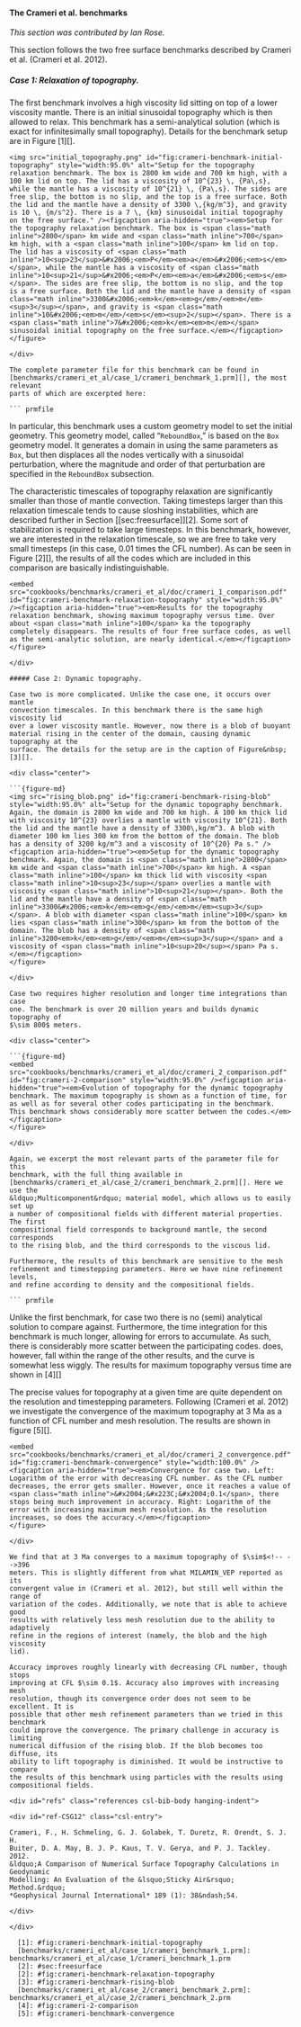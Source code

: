 #### The Crameri et al.&nbsp;benchmarks

*This section was contributed by Ian Rose.*

This section follows the two free surface benchmarks described by Crameri et
al. (Crameri et al. 2012).

##### Case 1: Relaxation of topography.

The first benchmark involves a high viscosity lid sitting on top of a lower
viscosity mantle. There is an initial sinusoidal topography which is then
allowed to relax. This benchmark has a semi-analytical solution (which is
exact for infinitesimally small topography). Details for the benchmark setup
are in Figure&nbsp;[1][].

<div class="center">

```{figure-md}
<img src="initial_topography.png" id="fig:crameri-benchmark-initial-topography" style="width:95.0%" alt="Setup for the topography relaxation benchmark. The box is 2800 km wide and 700 km high, with a 100 km lid on top. The lid has a viscosity of 10^{23} \, {Pa\,s}, while the mantle has a viscosity of 10^{21} \, {Pa\,s}. The sides are free slip, the bottom is no slip, and the top is a free surface. Both the lid and the mantle have a density of 3300 \,{kg/m^3}, and gravity is 10 \, {m/s^2}. There is a 7 \, {km} sinusoidal initial topography on the free surface." /><figcaption aria-hidden="true"><em>Setup for the topography relaxation benchmark. The box is <span class="math inline">2800</span> km wide and <span class="math inline">700</span> km high, with a <span class="math inline">100</span> km lid on top. The lid has a viscosity of <span class="math inline">10<sup>23</sup>&#x2006;<em>P</em><em>a</em>&#x2006;<em>s</em></span>, while the mantle has a viscosity of <span class="math inline">10<sup>21</sup>&#x2006;<em>P</em><em>a</em>&#x2006;<em>s</em></span>. The sides are free slip, the bottom is no slip, and the top is a free surface. Both the lid and the mantle have a density of <span class="math inline">3300&#x2006;<em>k</em><em>g</em>/<em>m</em><sup>3</sup></span>, and gravity is <span class="math inline">10&#x2006;<em>m</em>/<em>s</em><sup>2</sup></span>. There is a <span class="math inline">7&#x2006;<em>k</em><em>m</em></span> sinusoidal initial topography on the free surface.</em></figcaption>
</figure>

</div>

The complete parameter file for this benchmark can be found in
[benchmarks/crameri_et_al/case_1/crameri_benchmark_1.prm][], the most relevant
parts of which are excerpted here:

``` prmfile
```

In particular, this benchmark uses a custom geometry model to set the initial
geometry. This geometry model, called &ldquo;`ReboundBox`,&rdquo; is based on
the `Box` geometry model. It generates a domain in using the same parameters
as `Box`, but then displaces all the nodes vertically with a sinusoidal
perturbation, where the magnitude and order of that perturbation are specified
in the `ReboundBox` subsection.

The characteristic timescales of topography relaxation are significantly
smaller than those of mantle convection. Taking timesteps larger than this
relaxation timescale tends to cause sloshing instabilities, which are
described further in Section&nbsp;[\[sec:freesurface\]][2]. Some sort of
stabilization is required to take large timesteps. In this benchmark, however,
we are interested in the relaxation timescale, so we are free to take very
small timesteps (in this case, 0.01 times the CFL number). As can be seen in
Figure&nbsp;[2][], the results of all the codes which are included in this
comparison are basically indistinguishable.

<div class="center">

```{figure-md}
<embed src="cookbooks/benchmarks/crameri_et_al/doc/crameri_1_comparison.pdf" id="fig:crameri-benchmark-relaxation-topography" style="width:95.0%" /><figcaption aria-hidden="true"><em>Results for the topography relaxation benchmark, showing maximum topography versus time. Over about <span class="math inline">100</span> ka the topography completely disappears. The results of four free surface codes, as well as the semi-analytic solution, are nearly identical.</em></figcaption>
</figure>

</div>

##### Case 2: Dynamic topography.

Case two is more complicated. Unlike the case one, it occurs over mantle
convection timescales. In this benchmark there is the same high viscosity lid
over a lower viscosity mantle. However, now there is a blob of buoyant
material rising in the center of the domain, causing dynamic topography at the
surface. The details for the setup are in the caption of Figure&nbsp;[3][].

<div class="center">

```{figure-md}
<img src="rising_blob.png" id="fig:crameri-benchmark-rising-blob" style="width:95.0%" alt="Setup for the dynamic topography benchmark. Again, the domain is 2800 km wide and 700 km high. A 100 km thick lid with viscosity 10^{23} overlies a mantle with viscosity 10^{21}. Both the lid and the mantle have a density of 3300\,kg/m^3. A blob with diameter 100 km lies 300 km from the bottom of the domain. The blob has a density of 3200 kg/m^3 and a viscosity of 10^{20} Pa s." /><figcaption aria-hidden="true"><em>Setup for the dynamic topography benchmark. Again, the domain is <span class="math inline">2800</span> km wide and <span class="math inline">700</span> km high. A <span class="math inline">100</span> km thick lid with viscosity <span class="math inline">10<sup>23</sup></span> overlies a mantle with viscosity <span class="math inline">10<sup>21</sup></span>. Both the lid and the mantle have a density of <span class="math inline">3300&#x2006;<em>k</em><em>g</em>/<em>m</em><sup>3</sup></span>. A blob with diameter <span class="math inline">100</span> km lies <span class="math inline">300</span> km from the bottom of the domain. The blob has a density of <span class="math inline">3200<em>k</em><em>g</em>/<em>m</em><sup>3</sup></span> and a viscosity of <span class="math inline">10<sup>20</sup></span> Pa s.</em></figcaption>
</figure>

</div>

Case two requires higher resolution and longer time integrations than case
one. The benchmark is over 20 million years and builds dynamic topography of
$\sim 800$ meters.

<div class="center">

```{figure-md}
<embed src="cookbooks/benchmarks/crameri_et_al/doc/crameri_2_comparison.pdf" id="fig:crameri-2-comparison" style="width:95.0%" /><figcaption aria-hidden="true"><em>Evolution of topography for the dynamic topography benchmark. The maximum topography is shown as a function of time, for as well as for several other codes participating in the benchmark. This benchmark shows considerably more scatter between the codes.</em></figcaption>
</figure>

</div>

Again, we excerpt the most relevant parts of the parameter file for this
benchmark, with the full thing available in
[benchmarks/crameri_et_al/case_2/crameri_benchmark_2.prm][]. Here we use the
&ldquo;Multicomponent&rdquo; material model, which allows us to easily set up
a number of compositional fields with different material properties. The first
compositional field corresponds to background mantle, the second corresponds
to the rising blob, and the third corresponds to the viscous lid.

Furthermore, the results of this benchmark are sensitive to the mesh
refinement and timestepping parameters. Here we have nine refinement levels,
and refine according to density and the compositional fields.

``` prmfile
```

Unlike the first benchmark, for case two there is no (semi) analytical
solution to compare against. Furthermore, the time integration for this
benchmark is much longer, allowing for errors to accumulate. As such, there is
considerably more scatter between the participating codes. does, however, fall
within the range of the other results, and the curve is somewhat less wiggly.
The results for maximum topography versus time are shown in&nbsp;[4][]

The precise values for topography at a given time are quite dependent on the
resolution and timestepping parameters. Following (Crameri et al. 2012) we
investigate the convergence of the maximum topography at 3 Ma as a function of
CFL number and mesh resolution. The results are shown in figure&nbsp;[5][].

<div class="center">

```{figure-md}
<embed src="cookbooks/benchmarks/crameri_et_al/doc/crameri_2_convergence.pdf" id="fig:crameri-benchmark-convergence" style="width:100.0%" /><figcaption aria-hidden="true"><em>Convergence for case two. Left: Logarithm of the error with decreasing CFL number. As the CFL number decreases, the error gets smaller. However, once it reaches a value of <span class="math inline">&#x2004;&#x223C;&#x2004;0.1</span>, there stops being much improvement in accuracy. Right: Logarithm of the error with increasing maximum mesh resolution. As the resolution increases, so does the accuracy.</em></figcaption>
</figure>

</div>

We find that at 3 Ma converges to a maximum topography of $\sim$<!-- -->396
meters. This is slightly different from what MILAMIN_VEP reported as its
convergent value in (Crameri et al. 2012), but still well within the range of
variation of the codes. Additionally, we note that is able to achieve good
results with relatively less mesh resolution due to the ability to adaptively
refine in the regions of interest (namely, the blob and the high viscosity
lid).

Accuracy improves roughly linearly with decreasing CFL number, though stops
improving at CFL $\sim 0.1$. Accuracy also improves with increasing mesh
resolution, though its convergence order does not seem to be excellent. It is
possible that other mesh refinement parameters than we tried in this benchmark
could improve the convergence. The primary challenge in accuracy is limiting
numerical diffusion of the rising blob. If the blob becomes too diffuse, its
ability to lift topography is diminished. It would be instructive to compare
the results of this benchmark using particles with the results using
compositional fields.

<div id="refs" class="references csl-bib-body hanging-indent">

<div id="ref-CSG12" class="csl-entry">

Crameri, F., H. Schmeling, G. J. Golabek, T. Duretz, R. Orendt, S. J. H.
Buiter, D. A. May, B. J. P. Kaus, T. V. Gerya, and P. J. Tackley. 2012.
&ldquo;A Comparison of Numerical Surface Topography Calculations in Geodynamic
Modelling: An Evaluation of the &lsquo;Sticky Air&rsquo; Method.&rdquo;
*Geophysical Journal International* 189 (1): 38&ndash;54.

</div>

</div>

  [1]: #fig:crameri-benchmark-initial-topography
  [benchmarks/crameri_et_al/case_1/crameri_benchmark_1.prm]: benchmarks/crameri_et_al/case_1/crameri_benchmark_1.prm
  [2]: #sec:freesurface
  [2]: #fig:crameri-benchmark-relaxation-topography
  [3]: #fig:crameri-benchmark-rising-blob
  [benchmarks/crameri_et_al/case_2/crameri_benchmark_2.prm]: benchmarks/crameri_et_al/case_2/crameri_benchmark_2.prm
  [4]: #fig:crameri-2-comparison
  [5]: #fig:crameri-benchmark-convergence

